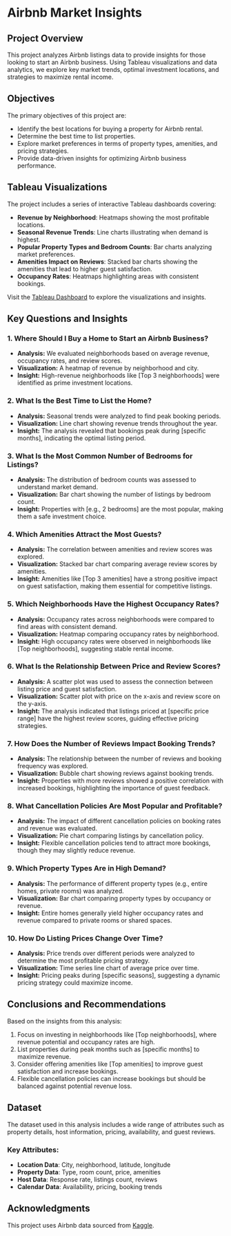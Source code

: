 # Airbnb Market Insights

## Project Overview
This project analyzes Airbnb listings data to provide insights for those looking to start an Airbnb business. Using Tableau visualizations and data analytics, we explore key market trends, optimal investment locations, and strategies to maximize rental income.

## Objectives
The primary objectives of this project are:
- Identify the best locations for buying a property for Airbnb rental.
- Determine the best time to list properties.
- Explore market preferences in terms of property types, amenities, and pricing strategies.
- Provide data-driven insights for optimizing Airbnb business performance.

## Tableau Visualizations
The project includes a series of interactive Tableau dashboards covering:
- **Revenue by Neighborhood**: Heatmaps showing the most profitable locations.
- **Seasonal Revenue Trends**: Line charts illustrating when demand is highest.
- **Popular Property Types and Bedroom Counts**: Bar charts analyzing market preferences.
- **Amenities Impact on Reviews**: Stacked bar charts showing the amenities that lead to higher guest satisfaction.
- **Occupancy Rates**: Heatmaps highlighting areas with consistent bookings.

Visit the [Tableau Dashboard](https://public.tableau.com/app/profile/farid.ghorbani/viz/shared/FDN762Z7C) to explore the visualizations and insights.

## Key Questions and Insights

### 1. Where Should I Buy a Home to Start an Airbnb Business?
- **Analysis:** We evaluated neighborhoods based on average revenue, occupancy rates, and review scores.
- **Visualization:** A heatmap of revenue by neighborhood and city.
- **Insight:** High-revenue neighborhoods like [Top 3 neighborhoods] were identified as prime investment locations.

### 2. What Is the Best Time to List the Home?
- **Analysis:** Seasonal trends were analyzed to find peak booking periods.
- **Visualization:** Line chart showing revenue trends throughout the year.
- **Insight:** The analysis revealed that bookings peak during [specific months], indicating the optimal listing period.

### 3. What Is the Most Common Number of Bedrooms for Listings?
- **Analysis:** The distribution of bedroom counts was assessed to understand market demand.
- **Visualization:** Bar chart showing the number of listings by bedroom count.
- **Insight:** Properties with [e.g., 2 bedrooms] are the most popular, making them a safe investment choice.

### 4. Which Amenities Attract the Most Guests?
- **Analysis:** The correlation between amenities and review scores was explored.
- **Visualization:** Stacked bar chart comparing average review scores by amenities.
- **Insight:** Amenities like [Top 3 amenities] have a strong positive impact on guest satisfaction, making them essential for competitive listings.

### 5. Which Neighborhoods Have the Highest Occupancy Rates?
- **Analysis:** Occupancy rates across neighborhoods were compared to find areas with consistent demand.
- **Visualization:** Heatmap comparing occupancy rates by neighborhood.
- **Insight:** High occupancy rates were observed in neighborhoods like [Top neighborhoods], suggesting stable rental income.

### 6. What Is the Relationship Between Price and Review Scores?
- **Analysis:** A scatter plot was used to assess the connection between listing price and guest satisfaction.
- **Visualization:** Scatter plot with price on the x-axis and review score on the y-axis.
- **Insight:** The analysis indicated that listings priced at [specific price range] have the highest review scores, guiding effective pricing strategies.

### 7. How Does the Number of Reviews Impact Booking Trends?
- **Analysis:** The relationship between the number of reviews and booking frequency was explored.
- **Visualization:** Bubble chart showing reviews against booking trends.
- **Insight:** Properties with more reviews showed a positive correlation with increased bookings, highlighting the importance of guest feedback.

### 8. What Cancellation Policies Are Most Popular and Profitable?
- **Analysis:** The impact of different cancellation policies on booking rates and revenue was evaluated.
- **Visualization:** Pie chart comparing listings by cancellation policy.
- **Insight:** Flexible cancellation policies tend to attract more bookings, though they may slightly reduce revenue.

### 9. Which Property Types Are in High Demand?
- **Analysis:** The performance of different property types (e.g., entire homes, private rooms) was analyzed.
- **Visualization:** Bar chart comparing property types by occupancy or revenue.
- **Insight:** Entire homes generally yield higher occupancy rates and revenue compared to private rooms or shared spaces.

### 10. How Do Listing Prices Change Over Time?
- **Analysis:** Price trends over different periods were analyzed to determine the most profitable pricing strategy.
- **Visualization:** Time series line chart of average price over time.
- **Insight:** Pricing peaks during [specific seasons], suggesting a dynamic pricing strategy could maximize income.

## Conclusions and Recommendations
Based on the insights from this analysis:
1. Focus on investing in neighborhoods like [Top neighborhoods], where revenue potential and occupancy rates are high.
2. List properties during peak months such as [specific months] to maximize revenue.
3. Consider offering amenities like [Top amenities] to improve guest satisfaction and increase bookings.
4. Flexible cancellation policies can increase bookings but should be balanced against potential revenue loss.

## Dataset
The dataset used in this analysis includes a wide range of attributes such as property details, host information, pricing, availability, and guest reviews.

### Key Attributes:
- **Location Data**: City, neighborhood, latitude, longitude
- **Property Data**: Type, room count, price, amenities
- **Host Data**: Response rate, listings count, reviews
- **Calendar Data**: Availability, pricing, booking trends

## Acknowledgments
This project uses Airbnb data sourced from [Kaggle](https://www.kaggle.com/datasets/airbnb/seattle).
